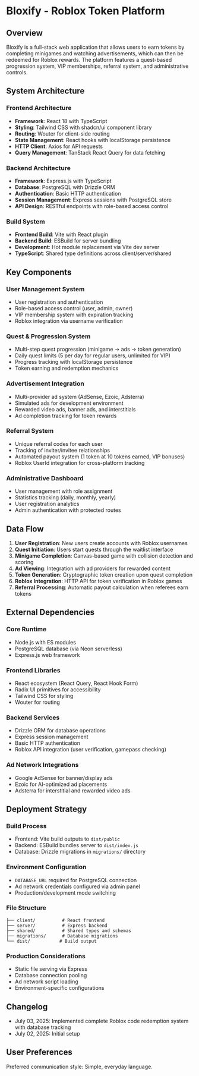 # Bloxify - Roblox Token Platform

## Overview

Bloxify is a full-stack web application that allows users to earn tokens by completing minigames and watching advertisements, which can then be redeemed for Roblox rewards. The platform features a quest-based progression system, VIP memberships, referral system, and administrative controls.

## System Architecture

### Frontend Architecture
- **Framework**: React 18 with TypeScript
- **Styling**: Tailwind CSS with shadcn/ui component library
- **Routing**: Wouter for client-side routing  
- **State Management**: React hooks with localStorage persistence
- **HTTP Client**: Axios for API requests
- **Query Management**: TanStack React Query for data fetching

### Backend Architecture
- **Framework**: Express.js with TypeScript
- **Database**: PostgreSQL with Drizzle ORM
- **Authentication**: Basic HTTP authentication
- **Session Management**: Express sessions with PostgreSQL store
- **API Design**: RESTful endpoints with role-based access control

### Build System
- **Frontend Build**: Vite with React plugin
- **Backend Build**: ESBuild for server bundling
- **Development**: Hot module replacement via Vite dev server
- **TypeScript**: Shared type definitions across client/server/shared

## Key Components

### User Management System
- User registration and authentication
- Role-based access control (user, admin, owner)
- VIP membership system with expiration tracking
- Roblox integration via username verification

### Quest & Progression System
- Multi-step quest progression (minigame → ads → token generation)
- Daily quest limits (5 per day for regular users, unlimited for VIP)
- Progress tracking with localStorage persistence
- Token earning and redemption mechanics

### Advertisement Integration
- Multi-provider ad system (AdSense, Ezoic, Adsterra)
- Simulated ads for development environment
- Rewarded video ads, banner ads, and interstitials
- Ad completion tracking for token rewards

### Referral System
- Unique referral codes for each user
- Tracking of inviter/invitee relationships
- Automated payout system (1 token at 10 tokens earned, VIP bonuses)
- Roblox UserId integration for cross-platform tracking

### Administrative Dashboard
- User management with role assignment
- Statistics tracking (daily, monthly, yearly)
- User registration analytics
- Admin authentication with protected routes

## Data Flow

1. **User Registration**: New users create accounts with Roblox usernames
2. **Quest Initiation**: Users start quests through the waitlist interface
3. **Minigame Completion**: Canvas-based game with collision detection and scoring
4. **Ad Viewing**: Integration with ad providers for rewarded content
5. **Token Generation**: Cryptographic token creation upon quest completion
6. **Roblox Integration**: HTTP API for token verification in Roblox games
7. **Referral Processing**: Automatic payout calculation when referees earn tokens

## External Dependencies

### Core Runtime
- Node.js with ES modules
- PostgreSQL database (via Neon serverless)
- Express.js web framework

### Frontend Libraries
- React ecosystem (React Query, React Hook Form)
- Radix UI primitives for accessibility
- Tailwind CSS for styling
- Wouter for routing

### Backend Services
- Drizzle ORM for database operations
- Express session management
- Basic HTTP authentication
- Roblox API integration (user verification, gamepass checking)

### Ad Network Integrations
- Google AdSense for banner/display ads
- Ezoic for AI-optimized ad placements  
- Adsterra for interstitial and rewarded video ads

## Deployment Strategy

### Build Process
- Frontend: Vite build outputs to `dist/public`
- Backend: ESBuild bundles server to `dist/index.js`
- Database: Drizzle migrations in `migrations/` directory

### Environment Configuration
- `DATABASE_URL` required for PostgreSQL connection
- Ad network credentials configured via admin panel
- Production/development mode switching

### File Structure
```
├── client/          # React frontend
├── server/          # Express backend  
├── shared/          # Shared types and schemas
├── migrations/      # Database migrations
└── dist/           # Build output
```

### Production Considerations
- Static file serving via Express
- Database connection pooling
- Ad network script loading
- Environment-specific configurations

## Changelog
- July 03, 2025: Implemented complete Roblox code redemption system with database tracking
- July 02, 2025: Initial setup

## User Preferences

Preferred communication style: Simple, everyday language.